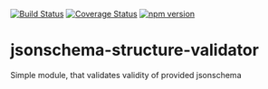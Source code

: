[![Build Status](https://travis-ci.org/RxNT/jsonschema-structure-validator.svg?branch=master)](https://travis-ci.org/RxNT/jsonschema-structure-validator)
[![Coverage Status](https://coveralls.io/repos/github/RxNT/jsonschema-structure-validator/badge.svg?branch=master)](https://coveralls.io/github/RxNT/jsonschema-structure-validator?branch=master)
[![npm version](https://badge.fury.io/js/jsonschema-structure-validator.svg)](https://badge.fury.io/js/%20jsonschema-structure-validator)

# jsonschema-structure-validator
Simple module, that validates validity of provided jsonschema
